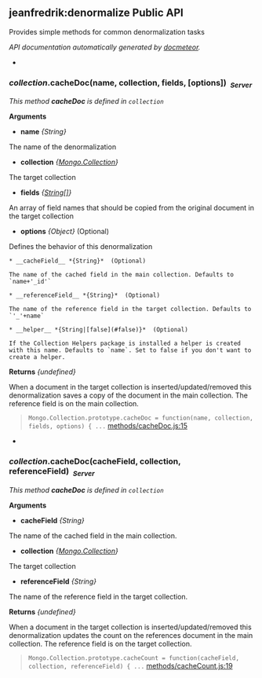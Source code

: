 ## jeanfredrik:denormalize Public API ##

Provides simple methods for common denormalization tasks

_API documentation automatically generated by [docmeteor](https://github.com/raix/docmeteor)._

-

### <a name="collection.cacheDoc"></a>*collection*.cacheDoc(name, collection, fields, [options])&nbsp;&nbsp;<sub><i>Server</i></sub> ###

*This method __cacheDoc__ is defined in `collection`*

__Arguments__

* __name__ *{String}*  

 The name of the denormalization

* __collection__ *{[Mongo.Collection](#Mongo.Collection)}*  

 The target collection

* __fields__ *{[String[]](#String[])}*  

 An array of field names that should be copied from the original document in the target collection

* __options__ *{Object}*  (Optional)

 Defines the behavior of this denormalization

    * __cacheField__ *{String}*  (Optional)

    The name of the cached field in the main collection. Defaults to `name+'_id'`

    * __referenceField__ *{String}*  (Optional)

    The name of the reference field in the target collection. Defaults to `'_'+name`

    * __helper__ *{String|[false](#false)}*  (Optional)

    If the Collection Helpers package is installed a helper is created with this name. Defaults to `name`. Set to false if you don't want to create a helper.


__Returns__  *{undefined}*


When a document in the target collection is inserted/updated/removed this denormalization saves a copy of the document in the main collection. The reference field is on the main collection.

> ```Mongo.Collection.prototype.cacheDoc = function(name, collection, fields, options) { ...``` [methods/cacheDoc.js:15](methods/cacheDoc.js#L15)


-

### <a name="collection.cacheDoc"></a>*collection*.cacheDoc(cacheField, collection, referenceField)&nbsp;&nbsp;<sub><i>Server</i></sub> ###

*This method __cacheDoc__ is defined in `collection`*

__Arguments__

* __cacheField__ *{String}*  

 The name of the cached field in the main collection.

* __collection__ *{[Mongo.Collection](#Mongo.Collection)}*  

 The target collection

* __referenceField__ *{String}*  

 The name of the reference field in the target collection.


__Returns__  *{undefined}*


When a document in the target collection is inserted/updated/removed this denormalization updates the count on the references document in the main collection. The reference field is on the target collection.

> ```Mongo.Collection.prototype.cacheCount = function(cacheField, collection, referenceField) { ...``` [methods/cacheCount.js:19](methods/cacheCount.js#L19)


